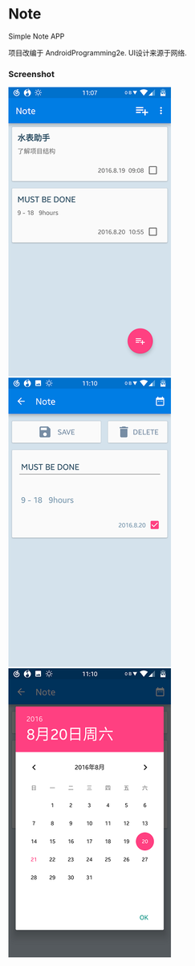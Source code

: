 # Note
Simple Note APP

项目改编于 AndroidProgramming2e.   UI设计来源于网络.
### Screenshot

![image](https://github.com/haohaozaici/Note/blob/master/note/Screenshot_20160821-110722L.png)
![image](https://github.com/haohaozaici/Note/blob/master/note/Screenshot_20160821-111031L.png)
![image](https://github.com/haohaozaici/Note/blob/master/note/Screenshot_20160821-111037L.png)

